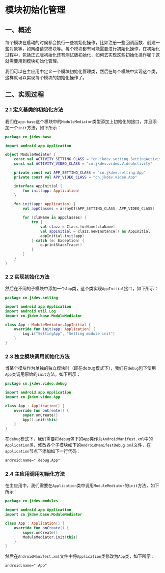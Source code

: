 # 模块初始化管理

## 一、概述

每个模块在启动的时候都会执行一些初始化操作，比如注册一些回调函数、创建一些对象等，如网络请求模块等。每个模块都有可能需要进行初始化操作，在初始化过程中，包括正式版初始化还有测试版初始化，如何去实现这些初始化操作呢？这就需要用到模块初始化管理。

我们可以在主应用中定义一个模块初始化管理类，然后在每个模块中实现这个类，这样就可以实现每个模块的初始化操作了。

## 二、实现过程

### 2.1 定义基类的初始化方法

我们在`app-base`这个模块中的`ModuleMediator`类型添加上初始化的接口，并且添加一个`init`方法，如下所示：

```kotlin
package cn.jkdev.base

import android.app.Application

object ModuleMediator {
    const val ACTIVITY_SETTING_CLASS = "cn.jkdev.setting.SettingActivity"
    const val ACTIVITY_VIDEO_CLASS = "cn.jkdev.video.VideoActivity"

    private const val APP_SETTING_CLASS = "cn.jkdev.setting.App"
    private const val APP_VIDEO_CLASS = "cn.jkdev.video.App"

    interface AppInitial {
        fun init(app: Application)
    }

    fun init(app: Application) {
        val appClasses = arrayOf(APP_SETTING_CLASS, APP_VIDEO_CLASS)

        for (claName in appClasses) {
            try {
                val clazz = Class.forName(claName)
                val appInitial = clazz.newInstance() as AppInitial
                appInitial.init(app)
            } catch (e: Exception) {
                e.printStackTrace()
            }
        }
    }
}
```

### 2.2 实现初始化方法

然后在不同的子模块中添加一个`App`类，这个类实现`AppInitial`接口，如下所示：

```kotlin
package cn.jkdev.setting

import android.app.Application
import android.util.Log
import cn.jkdev.base.ModuleMediator

class App : ModuleMediator.AppInitial {
    override fun init(app: Application) {
        Log.i("SettingApp", "Setting module init")
    }
}
```

### 2.3 独立模块调用初始化方法

当某个模块作为单独的独立模块时（即在debug模式下），我们在`debug`包下使用`App`类调用原始的`init`方法，如下所示：

```kotlin
package cn.jkdev.video.debug

import android.app.Application
import cn.jkdev.video.App

class App : Application() {
    override fun onCreate() {
        super.onCreate()
        App().init(this)
    }
}
```

在`debug`模式下，我们需要将`debug`包下的`App`类作为`AndroidManifest.xml`中的`Application`类，修改各个子模块如下的`AndroidManifestDebug.xml`文件，在`application`节点下添加如下一行代码：

```xml
android:name=".debug.App"
```

### 2.4 主应用调用初始化方法

在主应用中，我们需要在`Application`类中调用`ModuleMediator`的`init`方法，如下所示：

```kotlin
package cn.jkdev.modules

import android.app.Application
import cn.jkdev.base.ModuleMediator

class App : Application() {
    override fun onCreate() {
        super.onCreate()
        ModuleMediator.init(this)
    }
}
```

然后在`AndroidManifest.xml`文件中将`Application`类修改为`App`类，如下所示：

```xml
android:name=".App"
```
